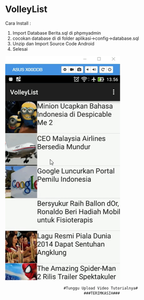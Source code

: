 # VolleyList
Cara Install :
1. Import Database Berita.sql di phpmyadmin
2. cocokan database di di folder aplikasi->config->database.sql
3. Unzip dan Import Source Code Android
4. Selesai

![](https://github.com/ahmadss/VolleyList/blob/master/nama-crop.gif)


                              #Tunggu Upload Video Tutorialnya#
                                       ###TERIMKASIH###

